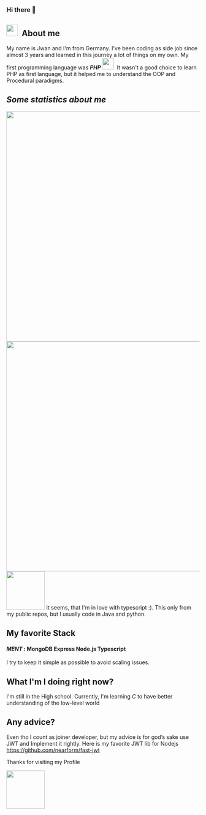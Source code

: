 ### Hi there 👋

## <img src="https://media4.giphy.com/media/3oFzlW8dht4DdvwBqg/giphy.gif" width="30px">&nbsp; About me

My name is Jwan and I'm from Germany.
I've been coding as side job since almost 3 years and learned in this journey a lot of things on my own. My first programming language was ***PHP***
<img src="https://media2.giphy.com/media/10FHR5A4cXqVrO/giphy.gif" width="30px">&nbsp; 
It wasn't a good choice to learn PHP as first language, but it helped me to understand the OOP and Procedural paradigms.


## ***Some statistics about me***

<a>
  <img align="right"  width="600px" src="https://github-readme-stats.vercel.app/api/top-langs/?username=JwanKaro&layout=compact" />
  <img align="right" width="600px" src="https://github-readme-stats.vercel.app/api?username=JwanKaro&show_icons=true&include_all_commits=true" />
</a>

<img src="https://c.tenor.com/y2JXkY1pXkwAAAAC/cat-computer.gif" width="100px">
It seems, that I'm in love with typescript :). 
This only from my public repos, but I usually code in Java and python.

## My favorite Stack 
#### ***MENT*** : MongoDB Express Node.js Typescript 
I try to keep it simple as possible to avoid scaling issues.


## What I'm I doing right now?
I'm still in the High school. Currently, I'm learning *C* to have better understanding of the low-level world 

## Any advice?
Even tho I count as joiner developer, but my advice is for god’s sake use JWT and Implement it rightly. 
Here is my favorite JWT lib for Nodejs https://github.com/nearform/fast-jwt   




Thanks for visiting my Profile 

<img src="https://c.tenor.com/1hyzQj_f5PgAAAAC/kitten-love.gif" width="100px">

